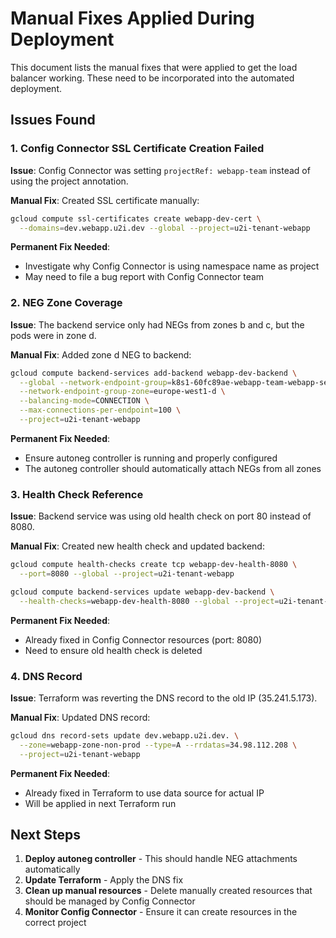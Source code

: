 # Manual Fixes Applied During Deployment

This document lists the manual fixes that were applied to get the load balancer working. These need to be incorporated into the automated deployment.

## Issues Found

### 1. Config Connector SSL Certificate Creation Failed
**Issue**: Config Connector was setting `projectRef: webapp-team` instead of using the project annotation.

**Manual Fix**: Created SSL certificate manually:
```bash
gcloud compute ssl-certificates create webapp-dev-cert \
  --domains=dev.webapp.u2i.dev --global --project=u2i-tenant-webapp
```

**Permanent Fix Needed**: 
- Investigate why Config Connector is using namespace name as project
- May need to file a bug report with Config Connector team

### 2. NEG Zone Coverage
**Issue**: The backend service only had NEGs from zones b and c, but the pods were in zone d.

**Manual Fix**: Added zone d NEG to backend:
```bash
gcloud compute backend-services add-backend webapp-dev-backend \
  --global --network-endpoint-group=k8s1-60fc89ae-webapp-team-webapp-service-80-dcb50a2e \
  --network-endpoint-group-zone=europe-west1-d \
  --balancing-mode=CONNECTION \
  --max-connections-per-endpoint=100 \
  --project=u2i-tenant-webapp
```

**Permanent Fix Needed**:
- Ensure autoneg controller is running and properly configured
- The autoneg controller should automatically attach NEGs from all zones

### 3. Health Check Reference
**Issue**: Backend service was using old health check on port 80 instead of 8080.

**Manual Fix**: Created new health check and updated backend:
```bash
gcloud compute health-checks create tcp webapp-dev-health-8080 \
  --port=8080 --global --project=u2i-tenant-webapp

gcloud compute backend-services update webapp-dev-backend \
  --health-checks=webapp-dev-health-8080 --global --project=u2i-tenant-webapp
```

**Permanent Fix Needed**:
- Already fixed in Config Connector resources (port: 8080)
- Need to ensure old health check is deleted

### 4. DNS Record
**Issue**: Terraform was reverting the DNS record to the old IP (35.241.5.173).

**Manual Fix**: Updated DNS record:
```bash
gcloud dns record-sets update dev.webapp.u2i.dev. \
  --zone=webapp-zone-non-prod --type=A --rrdatas=34.98.112.208 \
  --project=u2i-tenant-webapp
```

**Permanent Fix Needed**:
- Already fixed in Terraform to use data source for actual IP
- Will be applied in next Terraform run

## Next Steps

1. **Deploy autoneg controller** - This should handle NEG attachments automatically
2. **Update Terraform** - Apply the DNS fix
3. **Clean up manual resources** - Delete manually created resources that should be managed by Config Connector
4. **Monitor Config Connector** - Ensure it can create resources in the correct project